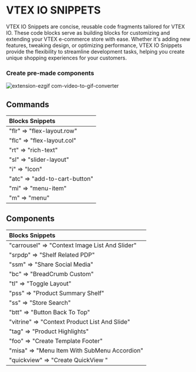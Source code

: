 # VTEX IO SNIPPETS

VTEX IO Snippets are concise, reusable code fragments tailored for VTEX IO. These code blocks serve as building blocks for customizing and extending your VTEX e-commerce store with ease. Whether it's adding new features, tweaking design, or optimizing performance, VTEX IO Snippets provide the flexibility to streamline development tasks, helping you create unique shopping experiences for your customers.

### Create pre-made components

![extension-ezgif com-video-to-gif-converter](https://github.com/xGinDev/vtex-snippets/assets/57797652/f5e295d9-456f-4f02-b98f-2fd9b65f9970)

## Commands

| Blocks Snippets               |
|:------------------------------|
| "flr" => "flex-layout.row"    |
| "flc" => "flex-layout.col"    |
| "rt" => "rich-text"           |
| "sl" => "slider-layout"       |
| "i" => "Icon"                 |
| "atc" => "add-to-cart-button" |
| "mi" => "menu-item"           |
| "m" => "menu"                 |


## Components

| Blocks Snippets                                |
|:-----------------------------------------------|
| "carrousel" => "Context Image List And Slider" |
| "srpdp" => "Shelf Related PDP"                 |
| "ssm" => "Share Social Media"                  |
| "bc" => "BreadCrumb Custom"                    |
| "tl" => "Toggle Layout"                        |
| "pss" => "Product Summary Shelf"               |
| "ss" => "Store Search"                         |
| "btt" => "Button Back To Top"                  |
| "vitrine" => "Context Product List And Slide"  |
| "tag" => "Product Highlights"                  |
| "foo" => "Create Template Footer"              |
| "misa" => "Menu Item With SubMenu Accordion"   |
| "quickview" => "Create QuickView "             |
